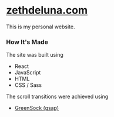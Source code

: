 # [zethdeluna.com](https://zethdeluna.com)

This is my personal website.

### How It's Made

The site was built using
* React
* JavaScript
* HTML
* CSS / Sass

The scroll transitions were achieved using
* [GreenSock (gsap)](https://greensock.com)
